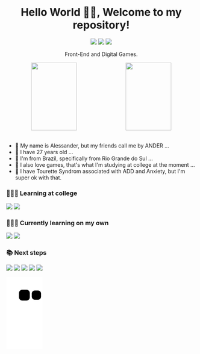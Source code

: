 <div align="center">
  <h1>Hello World 🖖🏻, Welcome to my repository!</h1>
</div>

<div align="center"> 
  <a href="https://www.linkedin.com/in/alessanderlopes" target="_blank"><img src="https://img.shields.io/badge/-LinkedIn-%230077B5?style=for-the-badge&logo=linkedin&logoColor=white" target="_blank"></a>    
  <a href="https://instagram.com/alessanderlops/" target="_blank"><img src="https://img.shields.io/badge/-Instagram-%23E4405F?style=for-the-badge&logo=instagram&logoColor=white" target="_blank"></a>
  <a href = "mailto:devanderlopes@gmail.com"><img src="https://img.shields.io/badge/-Gmail-%23333?style=for-the-badge&logo=gmail&logoColor=white" target="_blank"></a>
</div>

<p align="center">Front-End and Digital Games.</p>

<div align="center">  
  <img height="180em" width="49%" src="https://github-readme-stats.vercel.app/api?username=alessanderlopes&theme=github_dark&show_icons=true&include_all_commits=true&count_private=true"/>
  <img height="180em" width="49%"  src="https://github-readme-stats.vercel.app/api/top-langs/?username=rafaballerini&theme=github_dark&layout=compact&langs_count=6"/>
</div>

##

- 🔭 My name is Alessander, but my friends call me by ANDER ...
- 🌱 I have 27 years old ...
- 👯 I'm from Brazil, specifically from Rio Grande do Sul ...
- 🤔 I also love games, that's what I'm studying at college at the moment ...
- 💬 I have Tourette Syndrom associated with ADD and Anxiety, but I'm super ok with that.

### 👨🏼‍🎓 Learning at college
<div align="left">  
  <img src="https://img.shields.io/badge/Unity-100000?style=for-the-badge&logo=unity&logoColor=whit">  
  <img src="https://img.shields.io/badge/Java-ED8B00?style=for-the-badge&logo=java&logoColor=white">    
</div>

### 🕵🏼‍♂️ Currently learning on my own
<div align="left">  
  <img src="https://img.shields.io/badge/HTML5-E34F26?style=for-the-badge&logo=html5&logoColor=white">
  <img src="https://img.shields.io/badge/CSS3-1572B6?style=for-the-badge&logo=css3&logoColor=white">
</div>
   
### 📚 Next steps
<div align="left">
  <img src="https://img.shields.io/badge/JavaScript-F7DF1E?style=for-the-badge&logo=javascript&logoColor=black">
  <img src="https://img.shields.io/badge/Sass-CC6699?style=for-the-badge&logo=sass&logoColor=white">
  <img src="https://img.shields.io/badge/Bootstrap-563D7C?style=for-the-badge&logo=bootstrap&logoColor=white">
  <img src="https://img.shields.io/badge/React-20232A?style=for-the-badge&logo=react&logoColor=61DAFB">
  <img src="https://img.shields.io/badge/Redux-593D88?style=for-the-badge&logo=redux&logoColor=white">    
</div>

![Snake animation](https://github.com/alessanderlopes/alessanderlopes/blob/output/github-contribution-grid-snake.svg)

<!--
Here are some ideas to get you started:

- 🔭 I’m currently working on ...
- 🌱 I’m currently learning ...
- 👯 I’m looking to collaborate on ...
- 🤔 I’m looking for help with ...
- 💬 Ask me about ...
- 📫 How to reach me: ...
- 😄 Pronouns: ...
- ⚡ Fun fact: ...
-->
